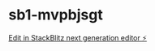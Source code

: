 # sb1-mvpbjsgt

[Edit in StackBlitz next generation editor ⚡️](https://stackblitz.com/~/github.com/mgisrael393823/sb1-mvpbjsgt)